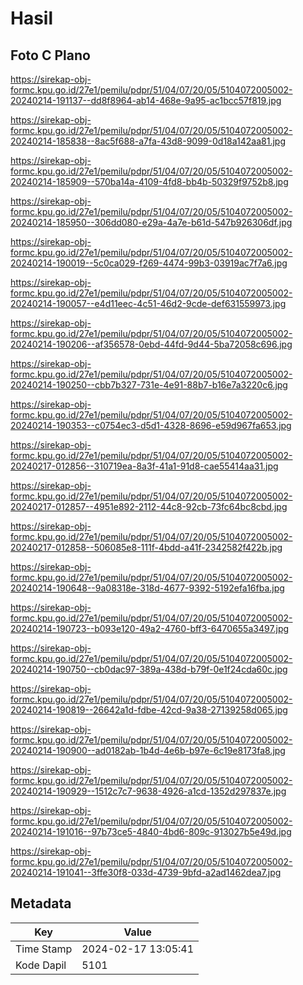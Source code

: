 # Hasil

## Foto C Plano

https://sirekap-obj-formc.kpu.go.id/27e1/pemilu/pdpr/51/04/07/20/05/5104072005002-20240214-191137--dd8f8964-ab14-468e-9a95-ac1bcc57f819.jpg

https://sirekap-obj-formc.kpu.go.id/27e1/pemilu/pdpr/51/04/07/20/05/5104072005002-20240214-185838--8ac5f688-a7fa-43d8-9099-0d18a142aa81.jpg

https://sirekap-obj-formc.kpu.go.id/27e1/pemilu/pdpr/51/04/07/20/05/5104072005002-20240214-185909--570ba14a-4109-4fd8-bb4b-50329f9752b8.jpg

https://sirekap-obj-formc.kpu.go.id/27e1/pemilu/pdpr/51/04/07/20/05/5104072005002-20240214-185950--306dd080-e29a-4a7e-b61d-547b926306df.jpg

https://sirekap-obj-formc.kpu.go.id/27e1/pemilu/pdpr/51/04/07/20/05/5104072005002-20240214-190019--5c0ca029-f269-4474-99b3-03919ac7f7a6.jpg

https://sirekap-obj-formc.kpu.go.id/27e1/pemilu/pdpr/51/04/07/20/05/5104072005002-20240214-190057--e4d11eec-4c51-46d2-9cde-def631559973.jpg

https://sirekap-obj-formc.kpu.go.id/27e1/pemilu/pdpr/51/04/07/20/05/5104072005002-20240214-190206--af356578-0ebd-44fd-9d44-5ba72058c696.jpg

https://sirekap-obj-formc.kpu.go.id/27e1/pemilu/pdpr/51/04/07/20/05/5104072005002-20240214-190250--cbb7b327-731e-4e91-88b7-b16e7a3220c6.jpg

https://sirekap-obj-formc.kpu.go.id/27e1/pemilu/pdpr/51/04/07/20/05/5104072005002-20240214-190353--c0754ec3-d5d1-4328-8696-e59d967fa653.jpg

https://sirekap-obj-formc.kpu.go.id/27e1/pemilu/pdpr/51/04/07/20/05/5104072005002-20240217-012856--310719ea-8a3f-41a1-91d8-cae55414aa31.jpg

https://sirekap-obj-formc.kpu.go.id/27e1/pemilu/pdpr/51/04/07/20/05/5104072005002-20240217-012857--4951e892-2112-44c8-92cb-73fc64bc8cbd.jpg

https://sirekap-obj-formc.kpu.go.id/27e1/pemilu/pdpr/51/04/07/20/05/5104072005002-20240217-012858--506085e8-111f-4bdd-a41f-2342582f422b.jpg

https://sirekap-obj-formc.kpu.go.id/27e1/pemilu/pdpr/51/04/07/20/05/5104072005002-20240214-190648--9a08318e-318d-4677-9392-5192efa16fba.jpg

https://sirekap-obj-formc.kpu.go.id/27e1/pemilu/pdpr/51/04/07/20/05/5104072005002-20240214-190723--b093e120-49a2-4760-bff3-6470655a3497.jpg

https://sirekap-obj-formc.kpu.go.id/27e1/pemilu/pdpr/51/04/07/20/05/5104072005002-20240214-190750--cb0dac97-389a-438d-b79f-0e1f24cda60c.jpg

https://sirekap-obj-formc.kpu.go.id/27e1/pemilu/pdpr/51/04/07/20/05/5104072005002-20240214-190819--26642a1d-fdbe-42cd-9a38-27139258d065.jpg

https://sirekap-obj-formc.kpu.go.id/27e1/pemilu/pdpr/51/04/07/20/05/5104072005002-20240214-190900--ad0182ab-1b4d-4e6b-b97e-6c19e8173fa8.jpg

https://sirekap-obj-formc.kpu.go.id/27e1/pemilu/pdpr/51/04/07/20/05/5104072005002-20240214-190929--1512c7c7-9638-4926-a1cd-1352d297837e.jpg

https://sirekap-obj-formc.kpu.go.id/27e1/pemilu/pdpr/51/04/07/20/05/5104072005002-20240214-191016--97b73ce5-4840-4bd6-809c-913027b5e49d.jpg

https://sirekap-obj-formc.kpu.go.id/27e1/pemilu/pdpr/51/04/07/20/05/5104072005002-20240214-191041--3ffe30f8-033d-4739-9bfd-a2ad1462dea7.jpg


## Metadata

| Key        | Value               |
| ---------- | ------------------- |
| Time Stamp | 2024-02-17 13:05:41 |
| Kode Dapil | 5101                |



